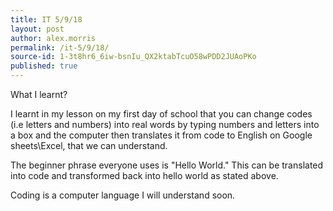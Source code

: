 ```yaml
---
title: IT 5/9/18
layout: post
author: alex.morris
permalink: /it-5/9/18/
source-id: 1-3t8hr6_6iw-bsnIu_QX2ktabTcuO58wPDD2JUAoPKo
published: true
---
```

What I learnt?

I learnt in my lesson on my first day of school that you can change codes (i.e letters and numbers) into real words by typing numbers and letters into a box and the computer then translates it from code to English on Google sheets\Excel, that we can understand.                                 

The beginner phrase everyone uses is "Hello World." This can be translated into code and transformed back into hello world as stated above.

Coding is a computer language I will understand soon.

